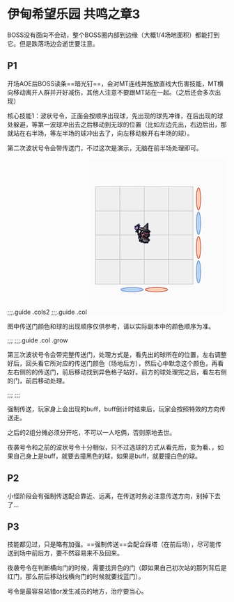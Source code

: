 # 伊甸希望乐园 共鸣之章3

BOSS没有面向不会动，整个BOSS圈内部到边缘（大概1/4场地面积）都能打到它。但是跌落场边会逝世要注意。

## P1

开场AOE后BOSS读条==暗光钉==，会对<Role name="tank" />MT连线并施放直线大伤害技能，MT横向移动离开人群并开好减伤，其他人注意不要跟MT站在一起。（之后还会多次出现）

核心技能1：波状号令，正面会按顺序出现球，先出现的球先冲锋，在后出现的球处躲避，等第一波球冲出去之后移动到无球的位置（比如左边先出，右边后出，那就站在右半场，等左半场的球冲出去了，向左移动躲开右半场的球）。

第二次波状号令会带传送门，不过这次是演示，无脑在前半场处理即可。

;;;.guide .cols2
;;;.guide .col
<img src="./duty.assets/726.gif" />

图中传送门颜色和球的出现顺序仅供参考，请以实际副本中的颜色顺序为准。

;;;
;;;.guide .col .grow

第三次波状号令会带完整传送门，处理方式是，看先出的球所在的位置，左右调整好后，回头看它所对应的传送门颜色（场地后方），然后心中默念这个颜色，再看左右侧的的传送门，前后移动找到异色格子站好。前方的球处理完之后，看左右侧的门，前后移动处理。

;;;
;;;

强制传送，玩家身上会出现<Status :id="2240" name="前" /><Status :id="2241" name="后" /><Status :id="2242" name="左" /><Status :id="2243" name="右" />的buff，buff倒计时结束后，玩家会按照特效的方向传送走。

之后的2组分摊必须分开吃，不可以一人吃俩，否则原地去世。

夜袭号令和之前的波状号令十分相似，只不过选球的方式从看先后，变为看<Status :id="2238" name="光" />、<Status :id="2239" name="暗" />，如果自己身上是<Status :id="2238" name="偏属性：光" />buff，就要去撞黑色的球，如果是<Status :id="2239" name="偏属性：暗" />buff，就要撞白色的球。

## P2

小怪阶段会有强制传送配合靠近、远离，在传送时务必注意传送方向，别掉下去了…

## P3

技能都见过，只是略有加强。==强制传送==会配合踩塔（在前后场），尽可能传送到场中前后方，要不然容易来不及回来。

夜袭号令在判断横向门的时候，需要找异色的门（即如果自己初次站的那列背后是红门，那么前后移动找横向门的时候就要找蓝门）。

号令是最容易站错or发生减员的地方，<Role name="healer" />治疗要当心。